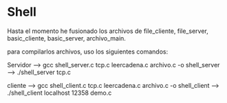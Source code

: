 # Shell

Hasta el momento he fusionado los archivos de file_cliente, file_server,
basic_cliente, basic_server, archivo_main.

para compilarlos archivos, uso los siguientes comandos:

Servidor --> gcc shell_server.c tcp.c leercadena.c archivo.c -o shell_server
         --> ./shell_server tcp.c 

cliente --> gcc shell_client.c tcp.c leercadena.c archivo.c -o shell_client
        --> ./shell_client localhost 12358 demo.c






